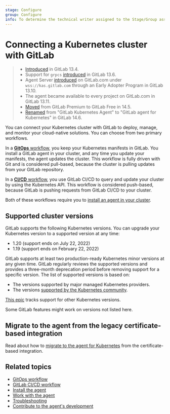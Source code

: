 ```yaml
---
stage: Configure
group: Configure
info: To determine the technical writer assigned to the Stage/Group associated with this page, see https://about.gitlab.com/handbook/engineering/ux/technical-writing/#assignments
---
```


# Connecting a Kubernetes cluster with GitLab

> - [Introduced](https://gitlab.com/gitlab-org/gitlab/-/issues/223061) in GitLab 13.4.
> - Support for `grpcs` [introduced](https://gitlab.com/gitlab-org/cluster-integration/gitlab-agent/-/issues/7) in GitLab 13.6.
> - Agent Server [introduced](https://gitlab.com/gitlab-org/gitlab/-/issues/300960) on GitLab.com under `wss://kas.gitlab.com` through an Early Adopter Program in GitLab 13.10.
> - The agent became available to every project on GitLab.com in GitLab 13.11.
> - [Moved](https://gitlab.com/groups/gitlab-org/-/epics/6290) from GitLab Premium to GitLab Free in 14.5.
> - [Renamed](https://gitlab.com/groups/gitlab-org/-/epics/7167) from "GitLab Kubernetes Agent" to "GitLab agent for Kubernetes" in GitLab 14.6.

You can connect your Kubernetes cluster with GitLab to deploy, manage,
and monitor your cloud-native solutions. You can choose from two primary workflows.

In a [**GitOps** workflow](gitops.md), you keep your Kubernetes manifests in GitLab. You install a GitLab agent in your cluster, and
any time you update your manifests, the agent updates the cluster. This workflow is fully driven with Git and is considered pull-based,
because the cluster is pulling updates from your GitLab repository.

In a [**CI/CD** workflow](ci_cd_tunnel.md), you use GitLab CI/CD to query and update your cluster by using the Kubernetes API.
This workflow is considered push-based, because GitLab is pushing requests from GitLab CI/CD to your cluster.

Both of these workflows require you to [install an agent in your cluster](install/index.md).

## Supported cluster versions

GitLab supports the following Kubernetes versions. You can upgrade your
Kubernetes version to a supported version at any time:

- 1.20 (support ends on July 22, 2022)
- 1.19 (support ends on February 22, 2022)

GitLab supports at least two production-ready Kubernetes minor
versions at any given time. GitLab regularly reviews the supported versions and
provides a three-month deprecation period before removing support for a specific
version. The list of supported versions is based on:

- The versions supported by major managed Kubernetes providers.
- The versions [supported by the Kubernetes community](https://kubernetes.io/releases/version-skew-policy/#supported-versions).

[This epic](https://gitlab.com/groups/gitlab-org/-/epics/4827) tracks support for other Kubernetes versions.

Some GitLab features might work on versions not listed here.

## Migrate to the agent from the legacy certificate-based integration

Read about how to [migrate to the agent for Kubernetes](../../infrastructure/clusters/migrate_to_gitlab_agent.md) from the certificate-based integration.

## Related topics

- [GitOps workflow](gitops.md)
- [GitLab CI/CD workflow](ci_cd_tunnel.md)
- [Install the agent](install/index.md)
- [Work with the agent](repository.md)
- [Troubleshooting](troubleshooting.md)
- [Contribute to the agent's development](https://gitlab.com/gitlab-org/cluster-integration/gitlab-agent/-/tree/master/doc)
